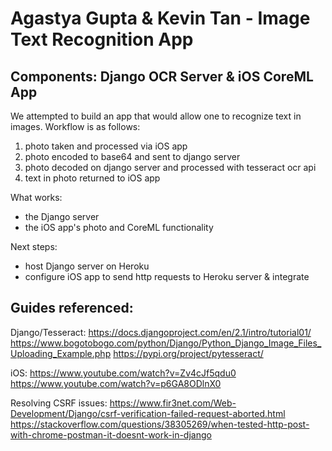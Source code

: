 # Agastya Gupta & Kevin Tan - Image Text Recognition App
## Components: Django OCR Server & iOS CoreML App

We attempted to build an app that would allow one to recognize text in images.
Workflow is as follows:
1) photo taken and processed via iOS app
2) photo encoded to base64 and sent to django server
3) photo decoded on django server and processed with tesseract ocr api
4) text in photo returned to iOS app

What works:
- the Django server
- the iOS app's photo and CoreML functionality

Next steps:
- host Django server on Heroku
- configure iOS app to send http requests to Heroku server & integrate

## Guides referenced:

Django/Tesseract:
https://docs.djangoproject.com/en/2.1/intro/tutorial01/
https://www.bogotobogo.com/python/Django/Python_Django_Image_Files_Uploading_Example.php
https://pypi.org/project/pytesseract/

iOS:
https://www.youtube.com/watch?v=Zv4cJf5qdu0
https://www.youtube.com/watch?v=p6GA8ODlnX0

Resolving CSRF issues:
https://www.fir3net.com/Web-Development/Django/csrf-verification-failed-request-aborted.html
https://stackoverflow.com/questions/38305269/when-tested-http-post-with-chrome-postman-it-doesnt-work-in-django
